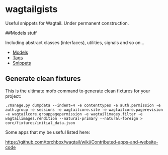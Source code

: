 # wagtailgists
Useful snippets for Wagtail. Under permanent construction.

##Models stuff

Including abstract classes (interfaces), utilities, signals and so on...

* [Models](./models/models.md)
* [Tags](./customtags/customtags.md)
* [Snippets](./snippets/snippets.md)

## Generate clean fixtures

This is the ultimate mofo command to generate clean fixtures for your project:

```
./manage.py dumpdata --indent=4 -e contenttypes -e auth.permission -e auth.group -e sessions -e wagtailcore.site -e wagtailcore.pagerevision -e wagtailcore.grouppagepermission -e wagtailimages.filter -e wagtailimages.rendition --natural-primary --natural-foreign > core/fixtures/initial_data.json
```

Some apps that my be useful listed here:

https://github.com/torchbox/wagtail/wiki/Contributed-apps-and-website-code

